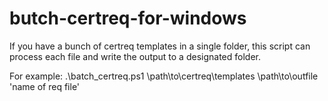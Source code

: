# butch-certreq-for-windows

If you have a bunch of certreq templates in a single folder, this script can process each file and write the output to a designated folder. 

For example: .\batch_certreq.ps1 \path\to\certreq\templates \path\to\outfile 'name of req file'
